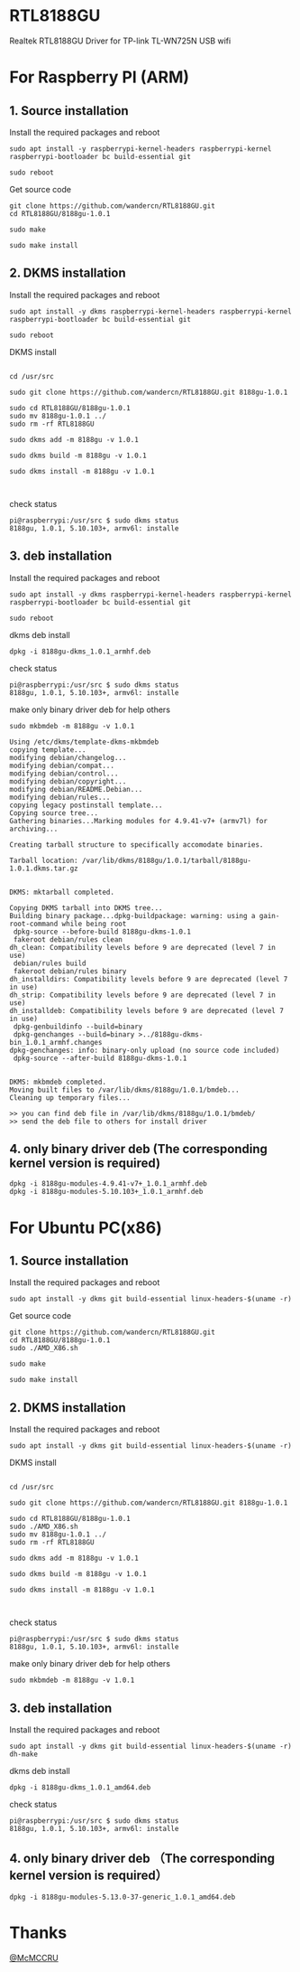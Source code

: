 # RTL8188GU
Realtek RTL8188GU Driver for TP-link TL-WN725N USB wifi


# For Raspberry PI (ARM)
## 1. Source installation

 Install the required packages and reboot

```
sudo apt install -y raspberrypi-kernel-headers raspberrypi-kernel raspberrypi-bootloader bc build-essential git

sudo reboot

```

Get source code

```
git clone https://github.com/wandercn/RTL8188GU.git
cd RTL8188GU/8188gu-1.0.1

sudo make

sudo make install

```

## 2. DKMS installation

 Install the required packages and reboot

```
sudo apt install -y dkms raspberrypi-kernel-headers raspberrypi-kernel raspberrypi-bootloader bc build-essential git

sudo reboot
```

DKMS install

```

cd /usr/src

sudo git clone https://github.com/wandercn/RTL8188GU.git 8188gu-1.0.1

sudo cd RTL8188GU/8188gu-1.0.1
sudo mv 8188gu-1.0.1 ../ 
sudo rm -rf RTL8188GU

sudo dkms add -m 8188gu -v 1.0.1 

sudo dkms build -m 8188gu -v 1.0.1

sudo dkms install -m 8188gu -v 1.0.1



```
check status

```
pi@raspberrypi:/usr/src $ sudo dkms status
8188gu, 1.0.1, 5.10.103+, armv6l: installe

```
## 3. deb installation

 Install the required packages and reboot

```
sudo apt install -y dkms raspberrypi-kernel-headers raspberrypi-kernel raspberrypi-bootloader bc build-essential git

sudo reboot
```

dkms deb install

```
dpkg -i 8188gu-dkms_1.0.1_armhf.deb

```

check status

```
pi@raspberrypi:/usr/src $ sudo dkms status
8188gu, 1.0.1, 5.10.103+, armv6l: installe

```

make only binary driver deb for help others

```
sudo mkbmdeb -m 8188gu -v 1.0.1

Using /etc/dkms/template-dkms-mkbmdeb
copying template...
modifying debian/changelog...
modifying debian/compat...
modifying debian/control...
modifying debian/copyright...
modifying debian/README.Debian...
modifying debian/rules...
copying legacy postinstall template...
Copying source tree...
Gathering binaries...Marking modules for 4.9.41-v7+ (armv7l) for archiving...

Creating tarball structure to specifically accomodate binaries.

Tarball location: /var/lib/dkms/8188gu/1.0.1/tarball/8188gu-1.0.1.dkms.tar.gz


DKMS: mktarball completed.

Copying DKMS tarball into DKMS tree...
Building binary package...dpkg-buildpackage: warning: using a gain-root-command while being root
 dpkg-source --before-build 8188gu-dkms-1.0.1
 fakeroot debian/rules clean
dh_clean: Compatibility levels before 9 are deprecated (level 7 in use)
 debian/rules build
 fakeroot debian/rules binary
dh_installdirs: Compatibility levels before 9 are deprecated (level 7 in use)
dh_strip: Compatibility levels before 9 are deprecated (level 7 in use)
dh_installdeb: Compatibility levels before 9 are deprecated (level 7 in use)
 dpkg-genbuildinfo --build=binary
 dpkg-genchanges --build=binary >../8188gu-dkms-bin_1.0.1_armhf.changes
dpkg-genchanges: info: binary-only upload (no source code included)
 dpkg-source --after-build 8188gu-dkms-1.0.1


DKMS: mkbmdeb completed.
Moving built files to /var/lib/dkms/8188gu/1.0.1/bmdeb...
Cleaning up temporary files...

>> you can find deb file in /var/lib/dkms/8188gu/1.0.1/bmdeb/
>> send the deb file to others for install driver 
```
## 4. only binary driver deb (The corresponding kernel version is required)

```
dpkg -i 8188gu-modules-4.9.41-v7+_1.0.1_armhf.deb
dpkg -i 8188gu-modules-5.10.103+_1.0.1_armhf.deb
```
# For Ubuntu PC(x86)

## 1. Source installation

 Install the required packages and reboot

```
sudo apt install -y dkms git build-essential linux-headers-$(uname -r)

```

Get source code

```
git clone https://github.com/wandercn/RTL8188GU.git
cd RTL8188GU/8188gu-1.0.1
sudo ./AMD_X86.sh

sudo make

sudo make install

```

## 2. DKMS installation

 Install the required packages and reboot

```
sudo apt install -y dkms git build-essential linux-headers-$(uname -r)

```

DKMS install

```

cd /usr/src

sudo git clone https://github.com/wandercn/RTL8188GU.git 8188gu-1.0.1

sudo cd RTL8188GU/8188gu-1.0.1
sudo ./AMD_X86.sh
sudo mv 8188gu-1.0.1 ../ 
sudo rm -rf RTL8188GU

sudo dkms add -m 8188gu -v 1.0.1 

sudo dkms build -m 8188gu -v 1.0.1

sudo dkms install -m 8188gu -v 1.0.1



```
check status

```
pi@raspberrypi:/usr/src $ sudo dkms status
8188gu, 1.0.1, 5.10.103+, armv6l: installe

```
make only binary driver deb for help others

```
sudo mkbmdeb -m 8188gu -v 1.0.1
```

## 3. deb installation

 Install the required packages and reboot

```
sudo apt install -y dkms git build-essential linux-headers-$(uname -r) dh-make

```

dkms deb install

```
dpkg -i 8188gu-dkms_1.0.1_amd64.deb

```

check status

```
pi@raspberrypi:/usr/src $ sudo dkms status
8188gu, 1.0.1, 5.10.103+, armv6l: installe

```
## 4. only binary driver deb （The corresponding kernel version is required）
```
dpkg -i 8188gu-modules-5.13.0-37-generic_1.0.1_amd64.deb
```
# Thanks
 [@McMCCRU](https://github.com/McMCCRU/rtl8188gu)
